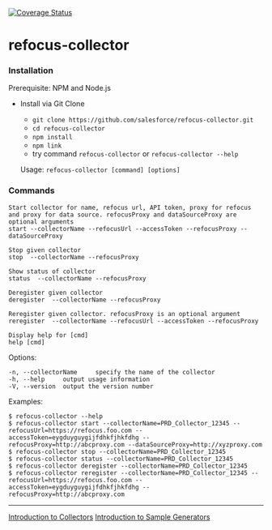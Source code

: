 [![Coverage Status](https://coveralls.io/repos/github/salesforce/refocus-collector/badge.svg?branch=master)](https://coveralls.io/github/salesforce/refocus-collector?branch=master)

# refocus-collector

### Installation

Prerequisite: NPM and Node.js

* Install via Git Clone
    * ```git clone https://github.com/salesforce/refocus-collector.git```
    * ```cd refocus-collector```
    * ```npm install```
    * ```npm link```
    * try command ```refocus-collector```  or ```refocus-collector --help```

  Usage: ```refocus-collector [command] [options]```


### Commands

    Start collector for name, refocus url, API token, proxy for refocus and proxy for data source. refocusProxy and dataSourceProxy are optional arguments
    start --collectorName --refocusUrl --accessToken --refocusProxy --dataSourceProxy

    Stop given collector
    stop  --collectorName --refocusProxy

    Show status of collector
    status  --collectorName --refocusProxy

    Deregister given collector
    deregister  --collectorName --refocusProxy

    Reregister given collector. refocusProxy is an optional argument
    reregister  --collectorName --refocusUrl --accessToken --refocusProxy

    Display help for [cmd]
    help [cmd]

  Options:

    -n, --collectorName     specify the name of the collector
    -h, --help     output usage information
    -V, --version  output the version number

  Examples:

    $ refocus-collector --help
    $ refocus-collector start --collectorName=PRD_Collector_12345 --refocusUrl=https://refocus.foo.com --accessToken=eygduyguygijfdhkfjhkfdhg --refocusProxy=http://abcproxy.com --dataSourceProxy=http://xyzproxy.com
    $ refocus-collector stop --collectorName=PRD_Collector_12345
    $ refocus-collector status --collectorName=PRD_Collector_12345
    $ refocus-collector deregister --collectorName=PRD_Collector_12345
    $ refocus-collector reregister --collectorName=PRD_Collector_12345 --refocusUrl=https://refocus.foo.com --accessToken=eygduyguygijfdhkfjhkfdhg --refocusProxy=http://abcproxy.com

-----

[Introduction to Collectors](docs/pages/collectorintro.md)
[Introduction to Sample Generators](docs/pages/samplegenintro.md)

